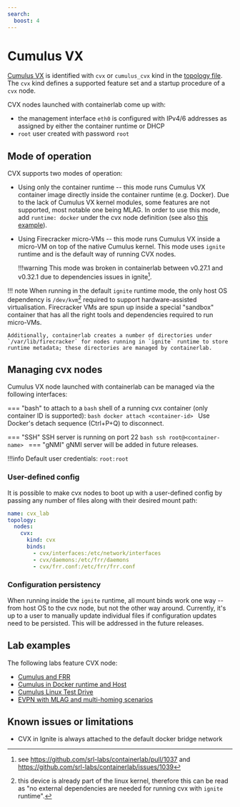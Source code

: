 ```yaml
---
search:
  boost: 4
---
```

# Cumulus VX

[Cumulus VX](https://docs.nvidia.com/networking-ethernet-software/cumulus-vx/) is identified with `cvx` or `cumulus_cvx` kind in the [topology file](../topo-def-file.md). The `cvx` kind defines a supported feature set and a startup procedure of a `cvx` node.

CVX nodes launched with containerlab come up with:

* the management interface `eth0` is configured with IPv4/6 addresses as assigned by either the container runtime or DHCP
* `root` user created with password `root`

## Mode of operation

CVX supports two modes of operation:

* Using only the container runtime -- this mode runs Cumulus VX container image directly inside the container runtime (e.g. Docker). Due to the lack of Cumulus VX kernel modules, some features are not supported, most notable one being MLAG. In order to use this mode, add `runtime: docker` under the cvx node definition (see also [this example](https://github.com/srl-labs/containerlab/blob/main/lab-examples/cvx02/topo.clab.yml)).
* Using Firecracker micro-VMs -- this mode runs Cumulus VX inside a micro-VM on top of the native Cumulus kernel. This mode uses `ignite` runtime and is the default way of running CVX nodes.

    !!!warning
        This mode was broken in containerlab between v0.27.1 and v0.32.1 due to dependencies issues in ignite[^2].

!!! note
    When running in the default `ignite` runtime mode, the only host OS dependency is `/dev/kvm`[^1] required to support hardware-assisted virtualisation. Firecracker VMs are spun up inside a special "sandbox" container that has all the right tools and dependencies required to run micro-VMs.

    Additionally, containerlab creates a number of directories under `/var/lib/firecracker` for nodes running in `ignite` runtime to store runtime metadata; these directories are managed by containerlab.

## Managing cvx nodes

Cumulus VX node launched with containerlab can be managed via the following interfaces:

=== "bash"
    to attach to a `bash` shell of a running cvx container (only container ID is supported):
    ```bash
    docker attach <container-id>
    ```
    Use Docker's detach sequence (Ctrl+P+Q) to disconnect.

=== "SSH"
    SSH server is running on port 22
    ```bash
    ssh root@<container-name>
    ```
=== "gNMI"
    gNMI server will be added in future releases.

!!!info
    Default user credentials: `root:root`

### User-defined config

It is possible to make cvx nodes to boot up with a user-defined config by passing any number of files along with their desired mount path:

```yaml
name: cvx_lab
topology:
  nodes:
    cvx:
      kind: cvx
      binds:
        - cvx/interfaces:/etc/network/interfaces
        - cvx/daemons:/etc/frr/daemons
        - cvx/frr.conf:/etc/frr/frr.conf
```

### Configuration persistency

When running inside the `ignite` runtime, all mount binds work one way -- from host OS to the cvx node, but not the other way around. Currently, it's up to a user to manually update individual files if configuration updates need to be persisted.
This will be addressed in the future releases.

## Lab examples

The following labs feature CVX node:

* [Cumulus and FRR](https://github.com/srl-labs/containerlab/blob/main/lab-examples/cvx01/topo.clab.yml)
* [Cumulus in Docker runtime and Host](https://github.com/srl-labs/containerlab/blob/main/lab-examples/cvx02/topo.clab.yml)
* [Cumulus Linux Test Drive](https://clabs.netdevops.me/rs/cvx03/)
* [EVPN with MLAG and multi-homing scenarios](https://clabs.netdevops.me/rs/cvx04/)

## Known issues or limitations

* CVX in Ignite is always attached to the default docker bridge network

[^1]: this device is already part of the linux kernel, therefore this can be read as "no external dependencies are needed for running cvx with `ignite` runtime".
[^2]: see <https://github.com/srl-labs/containerlab/pull/1037> and <https://github.com/srl-labs/containerlab/issues/1039>
